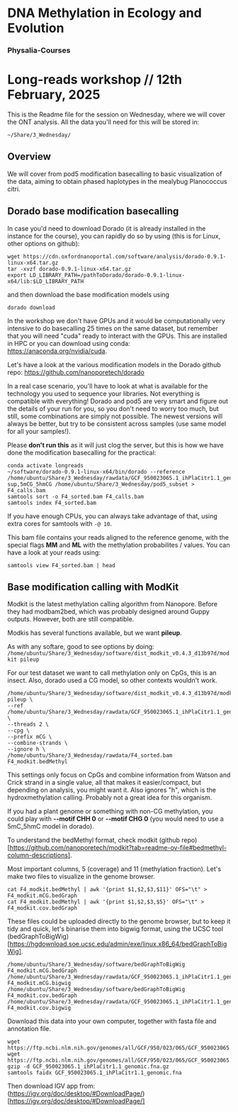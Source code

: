 # DNA Methylation in Ecology and Evolution

### Physalia-Courses 

# Long-reads workshop  // 12th February, 2025

This is the Readme file for the session on Wednesday, where we will cover the ONT analysis. All the data you'll need for this will be stored in: 

`~/Share/3_Wednesday/`

## Overview

We will cover from pod5 modification basecalling to basic visualization of the data, aiming to obtain phased haplotypes in the mealybug Planococcus citri. 

## Dorado base modification basecalling

In case you'd need to download Dorado (it is already installed in the instance for the course), you can rapidly do so by using (this is for Linux, other options on github): 

```
wget https://cdn.oxfordnanoportal.com/software/analysis/dorado-0.9.1-linux-x64.tar.gz
tar -xvzf dorado-0.9.1-linux-x64.tar.gz
export LD_LIBRARY_PATH=/pathToDorado/dorado-0.9.1-linux-x64/lib:$LD_LIBRARY_PATH
```
and then download the base modification models using 

```
dorado download
```

In the workshop we don't have GPUs and it would be computationally very intensive to do basecalling 25 times on the same dataset, but remember that you will need "cuda" ready to interact with the GPUs. This are installed in HPC or you can download using conda: https://anaconda.org/nvidia/cuda. 

Let's have a look at the various modification models in the Dorado github repo: 
[https://github.com/nanoporetech/dorado
](https://github.com/nanoporetech/dorado?tab=readme-ov-file#dna-models)

In a real case scenario, you'll have to look at what is available for the technology you used to sequence your libraries. Not everything is compatible with everything! Dorado and pod5 are very smart and figure out the details of your run for you, so you don't need to worry too much, but still, some combinations are simply not possible. The newest versions will always be better, but try to be consistent across samples (use same model for all your samples!). 

Please **don't run this** as it will just clog the server, but this is how we have done the modification basecalling for the practical:

```
conda activate longreads
~/software/dorado-0.9.1-linux-x64/bin/dorado --reference /home/ubuntu/Share/3_Wednesday/rawdata/GCF_950023065.1_ihPlaCitr1.1_genomic.fa sup,5mCG_5hmCG /home/ubuntu/Share/3_Wednesday/pod5_subset > F4_calls.bam
samtools sort -o F4_sorted.bam F4_calls.bam
samtools index F4_sorted.bam
```

If you have enough CPUs, you can always take advantage of that, using extra cores for samtools with `-@ 10`. 

This bam file contains your reads aligned to the reference genome, with the special flags **MM** and **ML** with the methylation probabilites / values. You can have a look at your reads using:

`samtools view F4_sorted.bam | head`


## Base modification calling with ModKit

Modkit is the latest methylation calling algorithm from Nanopore. Before they had modbam2bed, which was probably designed around Guppy outputs. However, both are still compatible.

Modkis has several functions available, but we want **pileup**.

As with any softare, good to see options by doing: 
`/home/ubuntu/Share/3_Wednesday/software/dist_modkit_v0.4.3_d13b97d/modkit pileup`

For our test dataset we want to call methylation only on CpGs, this is an insect. Also, dorado used a CG model, so other contexts wouldn't work. 

```
/home/ubuntu/Share/3_Wednesday/software/dist_modkit_v0.4.3_d13b97d/modkit pileup \
--ref /home/ubuntu/Share/3_Wednesday/rawdata/GCF_950023065.1_ihPlaCitr1.1_genomic.fa \
--threads 2 \
--cpg \
--prefix mCG \
--combine-strands \
--ignore h \
/home/ubuntu/Share/3_Wednesday/rawdata/F4_sorted.bam
F4_modkit.bedMethyl
```
This settings only focus on CpGs and combine information from Watson and Crick strand in a single value, all that makes it easier/compact, but depending on analysis, you might want it. Also ignores "h", which is the hydroxmethylation calling. Probably not a great idea for this organism. 

If you had a plant genome or something with non-CG methylation, you could play with **--motif CHH 0** or **--motif CHG 0** (you would need to use a 5mC_5hmC model in dorado). 

To understand the bedMethyl format, check modkit (github repo)[https://github.com/nanoporetech/modkit?tab=readme-ov-file#bedmethyl-column-descriptions].

Most important columns, 5 (coverage) and 11 (methylation fraction). Let's make two files to visualize in the genome browser. 
```
cat F4_modkit.bedMethyl | awk '{print $1,$2,$3,$11}' OFS="\t" > F4_modkit.mCG.bedGraph
cat F4_modkit.bedMethyl | awk '{print $1,$2,$3,$5}' OFS="\t" > F4_modkit.cov.bedGraph
```
These files could be uploaded directly to the genome browser, but to keep it tidy and quick, let's binarise them into bigwig format, using the UCSC tool (bedGraphToBigWig)[https://hgdownload.soe.ucsc.edu/admin/exe/linux.x86_64/bedGraphToBigWig].

```
/home/ubuntu/Share/3_Wednesday/software/bedGraphToBigWig F4_modkit.mCG.bedGraph /home/ubuntu/Share/3_Wednesday/rawdata/GCF_950023065.1_ihPlaCitr1.1_genomic.fa.fai F4_modkit.mCG.bigwig
/home/ubuntu/Share/3_Wednesday/software/bedGraphToBigWig F4_modkit.cov.bedGraph /home/ubuntu/Share/3_Wednesday/rawdata/GCF_950023065.1_ihPlaCitr1.1_genomic.fa.fai F4_modkit.cov.bigwig
```
Download this data into your own computer, together with fasta file and annotation file. 
```
wget https://ftp.ncbi.nlm.nih.gov/genomes/all/GCF/950/023/065/GCF_950023065.1_ihPlaCitr1.1/GCF_950023065.1_ihPlaCitr1.1_genomic.fna.gz
wget https://ftp.ncbi.nlm.nih.gov/genomes/all/GCF/950/023/065/GCF_950023065.1_ihPlaCitr1.1/GCF_950023065.1_ihPlaCitr1.1_genomic.gtf.gz
gzip -d GCF_950023065.1_ihPlaCitr1.1_genomic.fna.gz
samtools faidx GCF_950023065.1_ihPlaCitr1.1_genomic.fna
```
Then download IGV app from: (https://igv.org/doc/desktop/#DownloadPage/)[https://igv.org/doc/desktop/#DownloadPage/]


